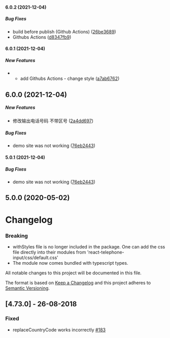 #### 6.0.2 (2021-12-04)

##### Bug Fixes

*  build before publish (Github Actions) ([26be3689](https://github.com/huangzonggui/react-telephone-input/commit/26be3689c477d3a4ca129476a79cd6feba270213))
*  Githubs Actions ([d8347fb9](https://github.com/huangzonggui/react-telephone-input/commit/d8347fb9bd855a45da84c4a1369ba05afe07ac2b))

#### 6.0.1 (2021-12-04)

##### New Features

*  - add Githubs Actions - change style ([a7ab6762](https://github.com/huangzonggui/react-telephone-input/commit/a7ab6762b551f65b7c659570f4f4fd76a9330153))

## 6.0.0 (2021-12-04)

##### New Features

*  修改输出电话号码 不带区号 ([2a4dd697](https://github.com/mukeshsoni/react-telephone-input/commit/2a4dd6975a987d2b5dc3cc9cd2456a44144f8e78))

##### Bug Fixes

*  demo site was not working ([76eb2443](https://github.com/mukeshsoni/react-telephone-input/commit/76eb2443b471791e685ddbd4eab4269feabe5009))

#### 5.0.1 (2021-12-04)

##### Bug Fixes

*  demo site was not working ([76eb2443](https://github.com/mukeshsoni/react-telephone-input/commit/76eb2443b471791e685ddbd4eab4269feabe5009))

## 5.0.0 (2020-05-02)

# Changelog

### Breaking 
- withStyles file is no longer included in the package. One can add the css file
  directly into their modules from 'react-telephone-input/css/default.css'
- The module now comes bundled with typescript types.

All notable changes to this project will be documented in this file.

The format is based on [Keep a Changelog](http://keepachangelog.com/en/1.0.0/)
and this project adheres to [Semantic Versioning](http://semver.org/spec/v2.0.0.html).

## [4.73.0] - 26-08-2018

### Fixed

- replaceCountryCode works incorrectly [#183](https://github.com/mukeshsoni/react-telephone-input/issues/183)
